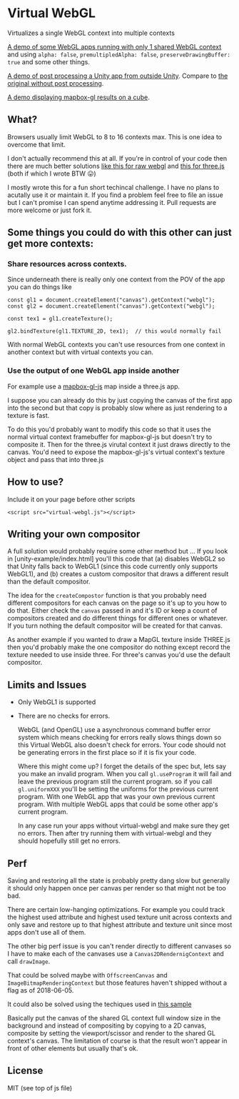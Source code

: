 # Virtual WebGL

Virtualizes a single WebGL context into multiple contexts

[A demo of some WebGL apps running with only 1 shared WebGL context](https://greggman.github.io/virtual-webgl/example/example.html)
and using `alpha: false`, `premultipledAlpha: false`, `preserveDrawingBuffer: true` and some other things.

[A demo of post processing a Unity app from outside Unity](https://greggman.github.io/virtual-webgl/unity-example/index.html).
Compare to [the original without post processing](https://greggman.github.io/virtual-webgl/unity-example/index-original.html).

[A demo displaying mapbox-gl results on a cube](https://greggman.github.io/virutual-webgl/mapbox-gl/index.html).

## What?

Browsers usually limit WebGL to 8 to 16 contexts max. This is one idea to overcome that limit.

I don't actually recommend this at all. If you're in control of your code then there are
much better solutions [like this for raw webgl](http://twgljs.org/examples/itemlist.html)
and [this for three.js](https://threejs.org/examples/webgl_multiple_elements.html) (both if which I wrote BTW &#x1F61B;)

I mostly wrote this for a fun short techincal challenge. I have no plans to acutally use it
or maintain it. If you find a problem feel free to file an issue but I can't promise I
can spend anytime addressing it. Pull requests are more welcome or just fork it.

## Some things you could do with this other can just get more contexts:

### Share resources across contexts.

Since underneath there is really only one context from the POV of the app
you can do things like

    const gl1 = document.createElement("canvas").getContext("webgl");
    const gl2 = document.createElement("canvas").getContext("webgl");

    const tex1 = gl1.createTexture();

    gl2.bindTexture(gl1.TEXTURE_2D, tex1);  // this would normally fail

With normal WebGL contexts you can't use resources from one context in another
context but with virtual contexts you can.

### Use the output of one WebGL app inside another

For example use a [mapbox-gl-js](https://www.mapbox.com/mapbox-gl-js/api/) map
inside a three.js app.

I suppose you can already do this by just copying the canvas of the first
app into the second but that copy is probably slow where as just rendering
to a texture is fast.

To do this you'd probably want to modify this code so that it uses the normal
virtual context framebuffer for mapbox-gl-js but doesn't try to composite it.
Then for the three.js virutal context it just draws directly to the canvas.
You'd need to expose the mapbox-gl-js's virtual context's texture object
and pass that into three.js

## How to use?

Include it on your page before other scripts

```
<script src="virtual-webgl.js"></script>
```

## Writing your own compositor

A full solution would probably require some other method but ... If you look in
[unity-example/index.html] you'll this code that (a) disables WebGL2 so that Unity falls
back to WebGL1 (since this code currently only supports WebGL1), and (b) creates a custom
compositor that draws a different result than the default compositor.

The idea for the `createCompostor` function is that you probably need different compositors
for each canvas on the page so it's up to you how to do that. Either check the `canvas` passed
in and it's ID or keep a count of compositors created and do different things for different ones
or whatever. If you turn nothing the default compositor will be created for that canvas.

As another example if you wanted to draw a MapGL texture inside THREE.js then you'd probably
make the one compositor do nothing except record the texture needed to use inside three.
For three's canvas you'd use the default compositor.

## Limits and Issues

* Only WebGL1 is supported

* There are no checks for errors.

  WebGL (and OpenGL) use a asynchronous command buffer error system
  which means checking for errors really slows things down so
  this Virtual WebGL also doesn't check for errors. Your code
  should not be generating errors in the first place so if it is
  fix your code.

  Where this might come up? I forget the details of the spec but,
  lets say you make an invalid program. When you call `gl.useProgram`
  it will fail and leave the previous program still the current program.
  so if you call `gl.uniformXXX` you'll be setting the uniforms for
  the previous current program. With one WebGL app that was your own
  previous current program. With multiple WebGL apps that could be
  some other app's current program.

  In any case run your apps without virtual-webgl and make sure they
  get no errors. Then after try running them with virtual-webgl
  and they should hopefully still get no errors.

## Perf

Saving and restoring all the state is probably pretty dang slow but generally it should
only happen once per canvas per render so that might not be too bad.

There are certain low-hanging optimizations. For example you could track the highest used attribute and
highest used texture unit across contexts and only save and restore up to that highest
attribute and texture unit since most apps don't use all of them.

The other big perf issue is you can't render directly to different canvases so I have
to make each of the canvases use a `Canvas2DRendernigContext` and call `drawImage`.

That could be solved maybe with `OffscreenCanvas` and `ImageBitmapRenderingContext`
but those features haven't shipped without a flag as of 2018-06-05.

It could also be solved using the techiques used in [this sample](http://twgljs.org/examples/itemlist.html)

Basically put the canvas of the shared GL context full window size in the background and instead
of compositing by copying to a 2D canvas, composite by setting the viewport/scissor and render to
the shared GL context's canvas. The limitation of course is that the result won't appear in front
of other elements but usually that's ok.

## License

MIT (see top of js file)

